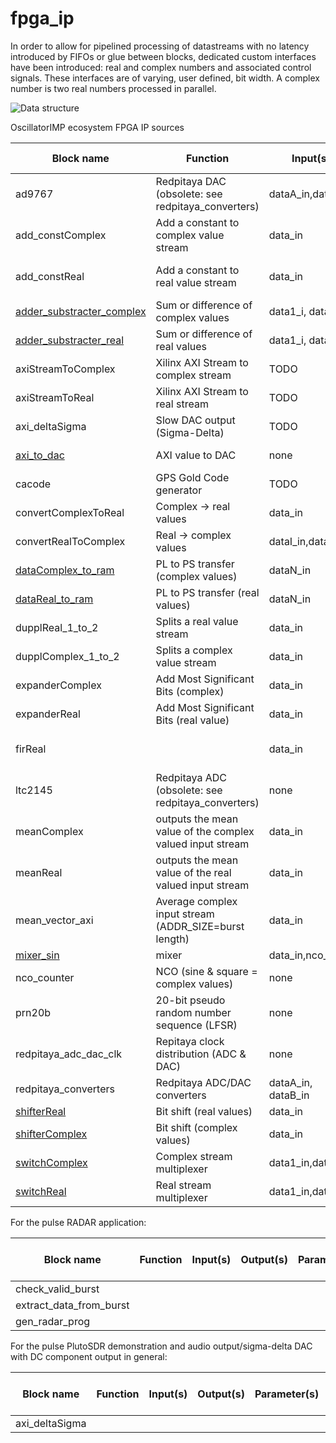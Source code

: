 # fpga_ip

In order to allow for pipelined processing of datastreams with no latency introduced by FIFOs or glue between blocks, dedicated
custom interfaces have been introduced: real and complex numbers and associated control signals. These interfaces are of varying,
user defined, bit width. A complex number is two real numbers processed in parallel.

![Data structure](https://github.com/oscimp/oscimpDigital/blob/master/doc/conferences/gnuradioDays2019/img/displayIf.png)

OscillatorIMP ecosystem FPGA IP sources

|     Block name      |    Function                           | Input(s)  | Output(s)          | Parameter(s)   | Driver | Library function(s) (liboscimp) |
|---------------------|---------------------------------------|-----------|--------------------|----------------|--------|---------------------------------|
|ad9767               |Redpitaya DAC (obsolete: see redpitaya_converters) |dataA_in,dataB_in| none |none        |none    |                                 |
|add_constComplex     | Add a constant to complex value stream| data_in    | data_out             | DATA_IN_SIZE(16), DATA_OUT_SIZE(18) | add_const   |   add_const_set_offset, add_const_get_offset, add_constMulti_set_offset     |                  
|add_constReal        | Add a constant to real value stream   | data_in   | data_out             | DATA_IN_SIZE(16), DATA_OUT_SIZE(18) | add_const   |   add_const_set_offset, add_const_get_offset, add_constMulti_set_offset     |                  
|[adder_substracter_complex](https://github.com/oscimp/oscimpDigital/blob/master/doc/IP/adder_subtractor.md)| Sum or difference of complex values| data1_i, data2_i  | data_o   | DATA_SIZE(16)   | none   |          none    |none           |                  
|[adder_substracter_real](https://github.com/oscimp/oscimpDigital/blob/master/doc/IP/adder_subtractor.md)| Sum or difference of real values     |  data1_i, data2_i  | data_o   | DATA_SIZE(16)   | none   |          none                   |                  
|axiStreamToComplex   | Xilinx AXI Stream to complex stream   |  TODO     | TODO               | TODO           | TODO   |          TODO                   |                  
|axiStreamToReal      |Xilinx AXI Stream to real stream       |  TODO     | TODO               | TODO           | TODO   |          TODO                   |                  
|axi_deltaSigma       |Slow DAC output (Sigma-Delta)          |  TODO     | TODO               | TODO           | TODO   |          TODO                   |                  
|[axi_to_dac](https://github.com/oscimp/oscimpDigital/blob/master/doc/IP/axi_to_dac.md)           |AXI value to DAC                       |  none     | dataA_out, dataB_out     | DATA_SIZE(14)   | axi_to_dac   | axi_to_dac_full_conf                   |                  
|cacode               |GPS Gold Code generator                |  TODO     | TODO               | TODO           | TODO   |          TODO                   |                  
|convertComplexToReal |Complex -> real values                 |data_in   | dataI_out,dataQ_out |DATA_SIZE(8)    |none    | none                            |
|convertRealToComplex |Real -> complex values                 |dataI_in,dataQ_in|data_out      |DATA_SIZE(8)    |none    |                                 |
|[dataComplex_to_ram](https://github.com/oscimp/oscimpDigital/blob/master/doc/IP/data_to_ram.md)   |PL to PS transfer (complex values)     |dataN_in   |none                |DATA_SIZE(32), NB_INPUT(12), NB_SAMPLE(1024) |data_to_ram| |
|[dataReal_to_ram](https://github.com/oscimp/oscimpDigital/blob/master/doc/IP/data_to_ram.md)      |PL to PS transfer (real values)        |dataN_in   |none                |DATA_SIZE(32), NB_INPUT(12), NB_SAMPLE(1024) |data_to_ram| |
|dupplReal_1_to_2     |Splits a real value stream             |data_in    |data1_out,data2_out |DATA_SIZE(8)    |none    |                                 |
|dupplComplex_1_to_2  |Splits a complex value stream          |data_in    |data1_out,data2_out |DATA_SIZE(8)    |none    |                                 |
|expanderComplex      |Add Most Significant Bits (complex)    |data_in    |data_out            |DATA_IN_SIZE(16), DATA_OUT_SIZE(16) | none |               |
|expanderReal         |Add Most Significant Bits (real value) |data_in    |data_out            |DATA_IN_SIZE(16), DATA_OUT_SIZE(16) | none |               |
|firReal              |                                       |data_in    |data_out            |DATA_SIZE(16), NB_COEFF(128), DECIMATE_FACTOR(32), DATA_OUT_SIZE(32), COEFF_SIZE(16)|fir| |
|ltc2145              |Redpitaya ADC (obsolete: see redpitaya_converters) |none |dataA_out,dataB_out |none      |none    |                                 |
|meanComplex          |outputs the mean value of the complex valued input stream |  data_in | data_out               | INPUT_DATA_SIZE(16), OUTPUT_DATA_SIZE(18), nb_accum(8), shift(3)          | none   |          none                   |                  
|meanReal             |outputs the mean value of the real valued input stream    |  data_in | data_out               | INPUT_DATA_SIZE(16), OUTPUT_DATA_SIZE(18), nb_accum(8), shift(3)           | none   |          none              |                  
|mean_vector_axi      |Average complex input stream (ADDR_SIZE=burst length) |data_in| data_out|DATA_SIZE(14),MAX_NB_ACCUM(1024),ADDR_SIZE(10)|   |        |
|[mixer_sin](https://github.com/oscimp/oscimpDigital/blob/master/doc/IP/mixer.md) |mixer                        |data_in,nco_in|data_out |DATA_SIZE(16), NCO_SIZE(16)|none||
|nco_counter          |NCO (sine & square = complex values)   |none       |sine_out, square_out |COUNTER_SIZE(28), DATA_SIZE(16) |nco_counter|nco_counter_send_conf|
|prn20b               | 20-bit pseudo random number sequence (LFSR)|none  | data_out           | none           | none   | none |                          |
|redpitaya_adc_dac_clk|Repitaya clock distribution (ADC & DAC)|none       |none                |none            |none                                    | |
|redpitaya_converters | Redpitaya ADC/DAC converters | dataA_in, dataB_in | dataA_out, dataB_out| ADC_EN(true), DAC_EN(true), ADC_SIZE(14)          | none            | none             |
|[shifterReal](https://github.com/oscimp/oscimpDigital/blob/master/doc/IP/shifter.md)          |Bit shift (real values)   |data_in |data_out |DATA_IN_SIZE(32), DATA_OUT_SIZE(16)   |none    | |
|[shifterComplex](https://github.com/oscimp/oscimpDigital/blob/master/doc/IP/shifter.md)       |Bit shift (complex values)|data_in |data_out |DATA_IN_SIZE(32), DATA_OUT_SIZE(16)   |none    | |
|[switchComplex](https://github.com/oscimp/oscimpDigital/blob/master/doc/IP/switch.md)        |Complex stream multiplexer             |data1_in,data2_in   | data_out  |DATA_SIZE(16),DEFAULT_INPUT(0) |switch   | switch_conf     |
|[switchReal](https://github.com/oscimp/oscimpDigital/blob/master/doc/IP/switch.md)           |Real stream multiplexer                |data1_in,data2_in   | data_out  |DATA_SIZE(16),DEFAULT_INPUT(0) |switch   | switch_conf     |

For the pulse RADAR application:

|     Block name      |    Function                           | Input(s)  | Output(s)          | Parameter(s)   | Driver | Library function(s) (liboscimp) |
|---------------------|---------------------------------------|-----------|--------------------|----------------|--------|---------------------------------|
|check_valid_burst      |
|extract_data_from_burst|
|gen_radar_prog         |

For the pulse PlutoSDR demonstration and audio output/sigma-delta DAC with DC component output in general:

|     Block name      |    Function                           | Input(s)  | Output(s)          | Parameter(s)   | Driver | Library function(s) (liboscimp) |
|---------------------|---------------------------------------|-----------|--------------------|----------------|--------|---------------------------------|
|axi_deltaSigma         |
